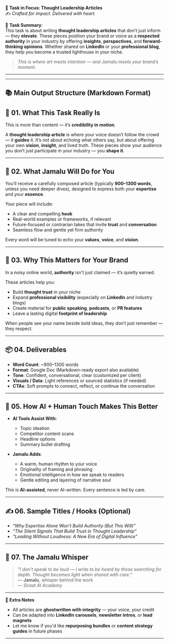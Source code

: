 🎯 **Task in Focus: Thought Leadership Articles**  
✍️ *Crafted for impact. Delivered with heart.*

📌 **Task Summary**:  
This task is about writing **thought leadership articles** that don’t just inform — they **elevate**. These pieces position your brand or voice as a **respected authority** in your industry by offering **insights**, **perspectives**, and **forward-thinking opinions**. Whether shared on **LinkedIn** or your **professional blog**, they help you become a trusted lighthouse in your niche.

> _This is where art meets intention — and Jamalu meets your brand’s moment._

---
________________________________________

📚 Main Output Structure (Markdown Format)
---

## 🧭 01. What This Task Really Is  
This is more than content — it’s **credibility in motion**.

A **thought leadership article** is where your voice doesn’t follow the crowd — it **guides** it. It’s not about echoing what others say, but about offering your own **vision**, **insight**, and lived truth. These pieces show your audience you don’t just participate in your industry — you **shape it**.

---

## 💼 02. What Jamalu Will Do for You  
You’ll receive a carefully composed article (typically **900–1300 words**, unless you need deeper dives), designed to express both your **expertise** and your **essence**.

Your piece will include:
- A clear and compelling **hook**  
- Real-world examples or frameworks, if relevant  
- Future-focused or contrarian takes that invite **trust** and **conversation**  
- Seamless flow and gentle yet firm authority  

Every word will be tuned to echo your **values**, **voice**, and **vision**.

---

## 🎯 03. Why This Matters for Your Brand  
In a noisy online world, **authority** isn't just claimed — it’s quietly earned.

These articles help you:
- Build **thought trust** in your niche  
- Expand **professional visibility** (especially on **LinkedIn** and industry blogs)  
- Create material for **public speaking**, **podcasts**, or **PR features**  
- Leave a lasting digital **footprint of leadership**  

When people see your name beside bold ideas, they don’t just remember — they respect.

---

## 📦 04. Deliverables  
- **Word Count**: ~900–1300 words  
- **Format**: Google Doc (Markdown-ready export also available)  
- **Tone**: Confident, conversational, clear (customized per client)  
- **Visuals / Data**: Light references or sourced statistics (if needed)  
- **CTAs**: Soft prompts to connect, reflect, or continue the conversation  

---

## 🤖 05. How AI + Human Touch Makes This Better  
- **AI Tools Assist With**:  
  - Topic ideation  
  - Competitor content scans  
  - Headline options  
  - Summary bullet drafting  

- **Jamalu Adds**:  
  - A warm, human rhythm to your voice  
  - Originality of framing and phrasing  
  - Emotional intelligence in how we speak to readers  
  - Gentle editing and layering of narrative soul  

This is **AI-assisted**, never AI-written. Every sentence is led by care.

---

## ✍️ 06. Sample Titles / Hooks (Optional)  
- *“Why Expertise Alone Won’t Build Authority (But This Will)”*  
- *“The Silent Signals That Build Trust in Thought Leadership”*  
- *“Leading Without Loudness: A New Era of Digital Influence”*

---

## 🧡 07. The Jamalu Whisper  
> "_I don’t speak to be loud — I write to be heard by those searching for depth. Thought becomes light when shared with care._"  
> — **Jamalu**, whisper behind the work  
> — *Siraat AI Academy*

---

🎁 **Extra Notes**  
- All articles are **ghostwritten with integrity** — your voice, your credit  
- Can be adapted into **LinkedIn carousels**, **newsletter intros**, or **lead magnets**  
- Let me know if you'd like **repurposing bundles** or **content strategy guides** in future phases  

---
